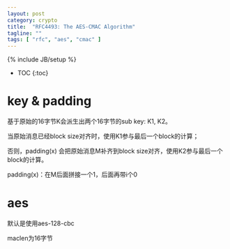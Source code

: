 ```yaml
---
layout: post
category: crypto
title:  "RFC4493: The AES-CMAC Algorithm"
tagline: ""
tags: [ "rfc", "aes", "cmac" ] 
---
```

{% include JB/setup %}

* TOC
{:toc}

# key & padding

基于原始的16字节K会派生出两个16字节的sub key: K1, K2。 

当原始消息已经block size对齐时，使用K1参与最后一个block的计算；

否则，padding(x) 会把原始消息M补齐到block size对齐，使用K2参与最后一个block的计算。

padding(x)：在M后面拼接一个1，后面再带i个0

# aes

默认是使用aes-128-cbc

maclen为16字节

